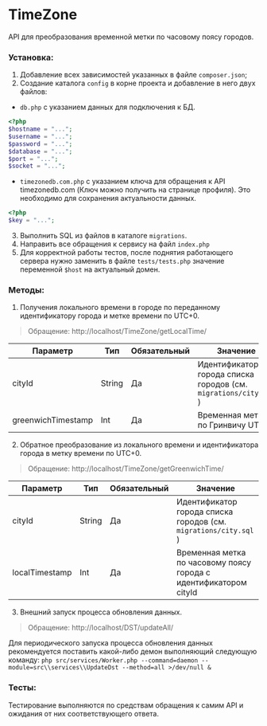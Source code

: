 # TimeZone
API для преобразования временной метки по часовому поясу городов.

### Установка:
1. Добавление всех зависимостей указанных в файле ```composer.json```;
2. Создание каталога ```config``` в корне проекта и добавление в него двух файлов:
- ```db.php``` с указанием данных для подключения к БД.
```php
<?php
$hostname = "...";
$username = "...";
$password = "...";
$database = "...";
$port = "...";
$socket = "...";
```
- ```timezonedb.com.php``` с указанием ключа для обращения к API timezonedb.com (Ключ можно получить на странице профиля). Это необходимо для сохранения актуальности данных.
```php
<?php
$key = "...";
```
3. Выполнить SQL из файлов в каталоге ```migrations```.
4. Направить все обращения к сервису на файл ```index.php```
5. Для корректной работы тестов, после поднятия работающего сервера нужно заменить в файле ```tests/tests.php``` значение переменной ```$host``` на актуальный домен.

### Методы:
1. Получения локального времени в городе по переданному идентификатору города и метке времени по UTC+0.
>Обращение: http://localhost/TimeZone/getLocalTime/

| Параметр | Тип | Обязательный | Значение |
|----------|-----|--------------|----------|
| cityId | String | Да | Идентификатор города списка городов (см. ```migrations/city.sql``` ) |
| greenwichTimestamp | Int |	Да | Временная метка по Гринвичу UTC+0 |

2. Обратное преобразование из локального времени и идентификатора города в метку времени по UTC+0.
>Обращение: http://localhost/TimeZone/getGreenwichTime/

| Параметр | Тип | Обязательный | Значение |
|----------|-----|--------------|----------|
| cityId | String | Да | Идентификатор города списка городов (см. ```migrations/city.sql``` ) |
| localTimestamp | Int |	Да | Временная метка по часовому поясу города с идентификатором cityId |

3. Внешний запуск процесса обновления данных.

> Обращение: http://localhost/DST/updateAll/

Для периодического запуска процесса обновления данных рекомендуется поставить какой-либо демон выполняющий следующую команду:
```php src/services/Worker.php --command=daemon --module=src\\services\\UpdateDst --method=all >/dev/null &```

### Тесты:
Тестирование выполняются по средствам обращения к самим API и ожидания от них соответствующего ответа.